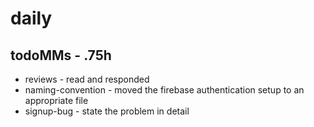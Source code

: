 # daily

## todoMMs - .75h
* reviews - read and responded
* naming-convention - moved the firebase authentication setup to an appropriate file
* signup-bug - state the problem in detail